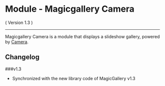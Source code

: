 Module - Magicgallery Camera
==========================
( Version 1.3 )
- - -

Magicgallery Camera is a module that displays a slideshow gallery, powered by [Camera](http://www.pixedelic.com/plugins/camera/).

Changelog
---------

###v1.3
* Synchronized with the new library code of MagicGallery v1.3